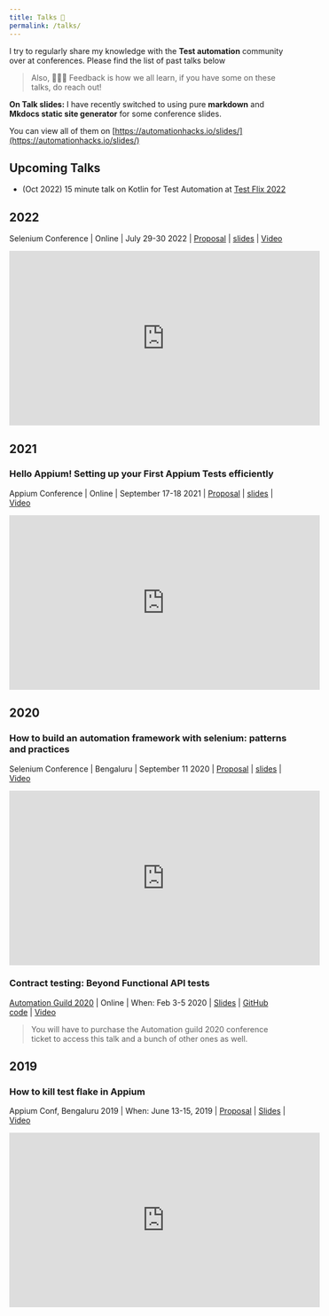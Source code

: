 ```yaml
---
title: Talks 🙊
permalink: /talks/
---
```


I try to regularly share my knowledge with the **Test automation** community over at conferences. Please find the list
of past talks below

> Also, 🧏🏼‍♂️ Feedback is how we all learn, if you have some on these talks, do reach out!

**On Talk slides:** I have recently switched to using pure **markdown** and **Mkdocs static site generator** for some
conference slides.

You can view all of them on [https://automationhacks.io/slides/](https://automationhacks.io/slides/)

## Upcoming Talks

- (Oct 2022) 15 minute talk on Kotlin for Test Automation at
  [Test Flix 2022](https://www.thetesttribe.com/testflix-2022/)

## 2022

Selenium Conference | Online | July 29-30 2022 |
[Proposal](https://confengine.com/conferences/selenium-conf-2022/proposal/16690/hello-espresso-start-with-android-gray-box-automation)
|
[slides](https://docs.google.com/presentation/d/e/2PACX-1vRHHRilmbqc3G4hvX7n1q_aq4VYaBK2oKeD3aPMs1KQNX2BTztGWKYdFtsCU5ne_TaPzV7_Vx5ZgqOz/pub?start=false&loop=false&delayms=3000)
| [Video](https://www.youtube.com/watch?v=6A0fwVamKfo)

<iframe width="560" height="315" src="https://www.youtube.com/embed/6A0fwVamKfo" title="YouTube video player" frameborder="0" allow="accelerometer; autoplay; clipboard-write; encrypted-media; gyroscope; picture-in-picture" allowfullscreen></iframe>

## 2021

### Hello Appium! Setting up your First Appium Tests efficiently

Appium Conference | Online | September 17-18 2021 |
[Proposal](https://confengine.com/conferences/appium-conf-2021/proposal/15501/hello-appium-setting-up-your-first-appium-tests-efficiently)
| [slides](https://automationhacks.io/slides/2021/appium-conf/hello-appium-writing-your-first-tests/00-welcome/) |
[Video](https://www.youtube.com/watch?v=907U1VP0RpA&list=PL9Z-JgiTsOYRCcJhDfmKAah9XmAp2b903&index=11&t=277s)

<iframe width="560" height="315" src="https://www.youtube.com/embed/907U1VP0RpA" title="YouTube video player" frameborder="0" allow="accelerometer; autoplay; clipboard-write; encrypted-media; gyroscope; picture-in-picture" allowfullscreen></iframe>

## 2020

### How to build an automation framework with selenium: patterns and practices

Selenium Conference | Bengaluru | September 11 2020 |
[Proposal](https://confengine.com/selenium-conf-2020/proposal/13303/how-to-build-an-automation-framework-with-selenium-patterns-and-practices)
|
[slides](https://automationhacks.io/slides/2020/se-conf/how-to-build-an-automation-framework-with-selenium/01-introduction.html)
| [Video](https://www.youtube.com/watch?v=ZZ82P3teH0w&t=52s)

<iframe width="560" height="315" src="https://www.youtube.com/embed/ZZ82P3teH0w" title="YouTube video player" frameborder="0" allow="accelerometer; autoplay; clipboard-write; encrypted-media; gyroscope; picture-in-picture" allowfullscreen></iframe>

### Contract testing: Beyond Functional API tests

[Automation Guild 2020](https://www.youtube.com/watch?v=yv9P0CCY5e8) | Online | When: Feb 3-5 2020 |
[Slides](https://www.slideshare.net/GauravSingh676/contract-testing-beyond-api-functional-testing-226876827) |
[GitHub code](https://github.com/gaurav-singh/grasp-contract-testing) |
[Video](https://guildconferences.com/topic/gaurav-singh-api/)

> You will have to purchase the Automation guild 2020 conference ticket to access this talk and a bunch of other ones as
> well.

## 2019

### How to kill test flake in Appium

Appium Conf, Bengaluru 2019 | When: June 13-15, 2019 |
[Proposal](https://confengine.com/appium-conf-2019/proposal/8698/how-to-kill-test-flake-in-appium) |
[Slides](https://www.slideshare.net/GauravSingh676/how-to-kill-test-flake-in-appium-149375675) |
[Video](https://www.youtube.com/watch?v=yv9P0CCY5e8)

<iframe width="560" height="315" src="https://www.youtube.com/embed/yv9P0CCY5e8" title="YouTube video player" frameborder="0" allow="accelerometer; autoplay; clipboard-write; encrypted-media; gyroscope; picture-in-picture" allowfullscreen></iframe>
